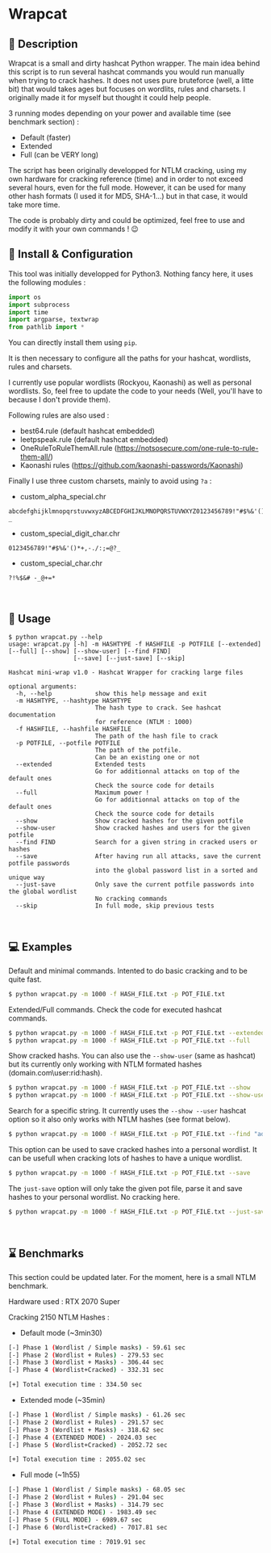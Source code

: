# Wrapcat

## :speech_balloon: Description

Wrapcat is a small and dirty hashcat Python wrapper.
The main idea behind this script is to run several hashcat commands you would run manually when trying to crack hashes. It does not uses pure bruteforce (well, a litte bit) that would takes ages but focuses on wordlits, rules and charsets.
I originally made it for myself but thought it could help people.

3 running modes depending on your power and available time (see benchmark section) : 
- Default (faster)
- Extended 
- Full (can be VERY long)

The script has been originally developped for NTLM cracking, using my own hardware for cracking reference (time) and in order to not exceed several hours, even for the full mode. However, it can be used for many other hash formats (I used it for MD5, SHA-1...) but in that case, it would take more time.

The code is probably dirty and could be optimized, feel free to use and modify it with your own commands ! :wink:
<br/>

## :memo: Install & Configuration

This tool was initially developped for Python3.
Nothing fancy here, it uses the following modules :

```python
import os
import subprocess
import time
import argparse, textwrap
from pathlib import *
```

You can directly install them using `pip`.
<br/>

It is then necessary to configure all the paths for your hashcat, wordlists, rules and charsets.

I currently use popular wordlists (Rockyou, Kaonashi) as well as personal wordlists. So, feel free to update the code to your needs (Well, you'll have to because I don't provide them).

Following rules are also used : 
- best64.rule (default hashcat embedded)
- leetpspeak.rule (default hashcat embedded)
- OneRuleToRuleThemAll.rule (https://notsosecure.com/one-rule-to-rule-them-all/)
- Kaonashi rules (https://github.com/kaonashi-passwords/Kaonashi)

Finally I use three custom charsets, mainly to avoid using `?a` :

- custom_alpha_special.chr
```
abcdefghijklmnopqrstuvwxyzABCEDFGHIJKLMNOPQRSTUVWXYZ0123456789!"#$%&'()*+,-./:;=@?_
```

- custom_special_digit_char.chr
```
0123456789!"#$%&'()*+,-./:;=@?_
```

- custom_special_char.chr
```
?!%$&# -_@+=*
```
<br/>

## :book: Usage

```
$ python wrapcat.py --help
usage: wrapcat.py [-h] -m HASHTYPE -f HASHFILE -p POTFILE [--extended] [--full] [--show] [--show-user] [--find FIND]
                  [--save] [--just-save] [--skip]

Hashcat mini-wrap v1.0 - Hashcat Wrapper for cracking large files

optional arguments:
  -h, --help            show this help message and exit
  -m HASHTYPE, --hashtype HASHTYPE
                        The hash type to crack. See hashcat documentation
                        for reference (NTLM : 1000)
  -f HASHFILE, --hashfile HASHFILE
                        The path of the hash file to crack
  -p POTFILE, --potfile POTFILE
                        The path of the potfile.
                        Can be an existing one or not
  --extended            Extended tests
                        Go for additionnal attacks on top of the default ones
                        Check the source code for details
  --full                Maximum power !
                        Go for additionnal attacks on top of the default ones
                        Check the source code for details
  --show                Show cracked hashes for the given potfile
  --show-user           Show cracked hashes and users for the given potfile
  --find FIND           Search for a given string in cracked users or hashes
  --save                After having run all attacks, save the current potfile passwords
                        into the global password list in a sorted and unique way
  --just-save           Only save the current potfile passwords into the global wordlist
                        No cracking commands
  --skip                In full mode, skip previous tests
```
<br/>

## :computer: Examples

Default and minimal commands. Intented to do basic cracking and to be quite fast.

```bash
$ python wrapcat.py -m 1000 -f HASH_FILE.txt -p POT_FILE.txt
```

Extended/Full commands.
Check the code for executed hashcat commands.

```bash
$ python wrapcat.py -m 1000 -f HASH_FILE.txt -p POT_FILE.txt --extended
$ python wrapcat.py -m 1000 -f HASH_FILE.txt -p POT_FILE.txt --full
```

Show cracked hashs.
You can also use the `--show-user` (same as hashcat) but its currently only working with NTLM formated hashes (domain.com\user:rid:hash).

```bash
$ python wrapcat.py -m 1000 -f HASH_FILE.txt -p POT_FILE.txt --show
$ python wrapcat.py -m 1000 -f HASH_FILE.txt -p POT_FILE.txt --show-user
```

Search for a specific string. It currently uses the `--show --user` hashcat option so it also only works with NTLM hashes (see format below).

```bash
$ python wrapcat.py -m 1000 -f HASH_FILE.txt -p POT_FILE.txt --find "adminlol"
```

This option can be used to save cracked hashes into a personal wordlist.
It can be usefull when cracking lots of hashes to have a unique wordlist.

```bash
$ python wrapcat.py -m 1000 -f HASH_FILE.txt -p POT_FILE.txt --save
```

The `just-save` option will only take the given pot file, parse it and save hashes to your personal wordlist.
No cracking here.

```bash
$ python wrapcat.py -m 1000 -f HASH_FILE.txt -p POT_FILE.txt --just-save
```
<br/>

## :hourglass: Benchmarks

This section could be updated later.
For the moment, here is a small NTLM benchmark.

Hardware used : RTX 2070 Super

Cracking 2150 NTLM Hashes :

- Default mode (\~3min30)
```bash
[-] Phase 1 (Wordlist / Simple masks) - 59.61 sec
[-] Phase 2 (Wordlist + Rules) - 279.53 sec
[-] Phase 3 (Wordlist + Masks) - 306.44 sec
[-] Phase 4 (Wordlist+Cracked) - 332.31 sec

[+] Total execution time : 334.50 sec
```

- Extended mode (\~35min)
```bash
[-] Phase 1 (Wordlist / Simple masks) - 61.26 sec
[-] Phase 2 (Wordlist + Rules) - 291.57 sec
[-] Phase 3 (Wordlist + Masks) - 318.62 sec
[-] Phase 4 (EXTENDED MODE) - 2024.03 sec
[-] Phase 5 (Wordlist+Cracked) - 2052.72 sec

[+] Total execution time : 2055.02 sec
```

- Full mode (\~1h55)
```bash
[-] Phase 1 (Wordlist / Simple masks) - 68.05 sec
[-] Phase 2 (Wordlist + Rules) - 291.04 sec
[-] Phase 3 (Wordlist + Masks) - 314.79 sec
[-] Phase 4 (EXTENDED MODE) - 1983.49 sec
[-] Phase 5 (FULL MODE) - 6989.67 sec
[-] Phase 6 (Wordlist+Cracked) - 7017.81 sec

[+] Total execution time : 7019.91 sec
```